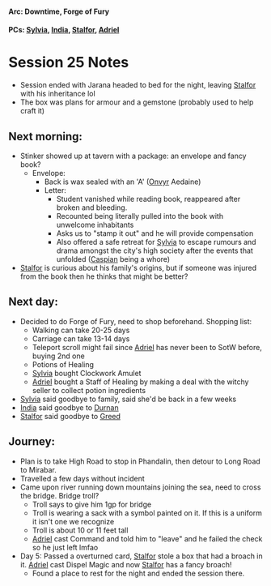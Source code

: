 #### Arc: Downtime, Forge of Fury
#### PCs: [Sylvia](PCs/Past/Sylvia.md), [India](PCs/Current/India.md), [Stalfor](PCs/Current/Stalfor.md), [Adriel](Adriel.md)

# Session 25 Notes
- Session ended with Jarana headed to bed for the night, leaving [Stalfor](PCs/Current/Stalfor.md) with his inheritance lol
- The box was plans for armour and a gemstone (probably used to help craft it)

## Next morning:
- Stinker showed up at tavern with a package: an envelope and fancy book?
	- Envelope:
		- Back is wax sealed with an 'A' ([Onvyr](NPCs/Living/Onvyr.md) Aedaine)
		- Letter:
			- Student vanished while reading book, reappeared after broken and bleeding.
			- Recounted being literally pulled into the book with unwelcome inhabitants
			- Asks us to "stamp it out" and he will provide compensation
			- Also offered a safe retreat for [Sylvia](PCs/Past/Sylvia.md) to escape rumours and drama amongst the city's high society after the events that unfolded ([Caspian](NPCs/Living/Caspian.md) being a whore)
- [Stalfor](PCs/Current/Stalfor.md) is curious about his family's origins, but if someone was injured from the book then he thinks that might be better?

## Next day:
- Decided to do Forge of Fury, need to shop beforehand. Shopping list:
	- Walking can take 20-25 days
	- Carriage can take 13-14 days
	- Teleport scroll might fail since [Adriel](Adriel.md) has never been to SotW before, buying 2nd one
	- Potions of Healing
	- [Sylvia](PCs/Past/Sylvia.md) bought Clockwork Amulet
	- [Adriel](Adriel.md) bought a Staff of Healing by making a deal with the witchy seller to collect potion ingredients
- [Sylvia](PCs/Past/Sylvia.md) said goodbye to family, said she'd be back in a few weeks
- [India](PCs/Current/India.md) said goodbye to [Durnan](NPCs/Living/Durnan.md)
- [Stalfor](PCs/Current/Stalfor.md) said goodbye to [Greed](NPCs/Living/Greed.md)

## Journey:
- Plan is to take High Road to stop in Phandalin, then detour to Long Road to Mirabar.
- Travelled a few days without incident
- Came upon river running down mountains joining the sea, need to cross the bridge. Bridge troll?
	- Troll says to give him 1gp for bridge
	- Troll is wearing a sack with a symbol painted on it. If this is a uniform it isn't one we recognize
	- Troll is about 10 or 11 feet tall
	- [Adriel](Adriel.md) cast Command and told him to "leave" and he failed the check so he just left lmfao
- Day 5: Passed a overturned card, [Stalfor](PCs/Current/Stalfor.md) stole a box that had a broach in it. [Adriel](Adriel.md) cast Dispel Magic and now [Stalfor](PCs/Current/Stalfor.md) has a fancy broach!
	- Found a place to rest for the night and ended the session there.